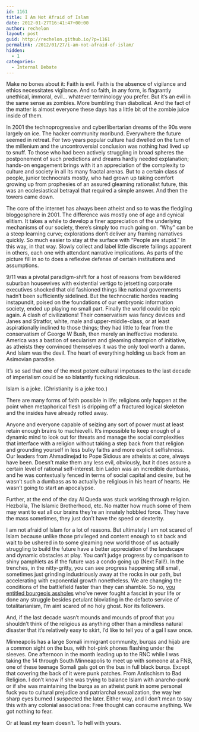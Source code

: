 ```yaml
---
id: 1161
title: I Am Not Afraid of Islam
date: 2012-01-27T16:41:47+00:00
author: rechelon
layout: post
guid: http://rechelon.github.io/?p=1161
permalink: /2012/01/27/i-am-not-afraid-of-islam/
hidden:
  - 1
categories:
  - Internal Debate
---
```

Make no bones about it: Faith is evil. Faith is the absence of vigilance and ethics necessitates vigilance. And so faith, in any form, is flagrantly unethical, immoral, evil&#8230; whatever terminology you prefer. But it&#8217;s an evil in the same sense as zombies. More bumbling than diabolical. And the fact of the matter is almost everyone these days has a little bit of the zombie juice inside of them.

In 2001 the technoprogressive and cyberlibertarian dreams of the 90s were largely on ice. The hacker community moribund. Everywhere the future seemed in retreat. For two years popular culture had dwelled on the turn of the millenium and the uncontroversial conclusion was nothing had lived up to snuff. To those who had been actively struggling in broad spheres the postponement of such predictions and dreams hardly needed explanation; hands-on engagement brings with it an appreciation of the complexity to culture and society in all its many fractal arenas. But to a certain class of people, junior technocrats mostly, who had grown up taking comfort growing up from prophesies of an assured gleaming rationalist future, this was an ecclesiastical betrayal that required a simple answer. And then the towers came down.

The core of the internet has always been atheist and so to was the fledgling bloggosphere in 2001. The difference was mostly one of age and cynical elitism. It takes a while to develop a finer appreciation of the underlying mechanisms of our society, there&#8217;s simply too much going on. &#8220;Why&#8221; can be a steep learning curve; explorations don&#8217;t deliver any framing narratives quickly. So much easier to stay at the surface with &#8220;People are stupid.&#8221; In this way, in that way. Slowly collect and label little discrete failings apparent in others, each one with attendant narrative implications. As parts of the picture fill in so to does a reflexive defense of certain institutions and assumptions.

9/11 was a pivotal paradigm-shift for a host of reasons from bewildered suburban housewives with existential vertigo to jetsetting corporate executives shocked that old fashioned things like national governments hadn&#8217;t been sufficiently sidelined. But the technocratic hordes reading instapundit, poised on the foundations of our embryonic information society, ended up playing no small part. Finally the world could be epic again. A clash of civilizations! Their conservatism was fancy devices and Janes and Stratfor, white, male and upper-middle-class, or at least aspirationally inclined to those things; they had little to fear from the conservatism of George W Bush, then merely an ineffective moderate. America was a bastion of secularism and gleaming champion of initiative, as atheists they convinced themselves it was the only tool worth a damn. And Islam was the devil. The heart of everything holding us back from an Asimovian paradise.

It&#8217;s so sad that one of the most potent cultural impetuses to the last decade of imperialism could be so blatantly fucking ridiculous.

Islam is a joke. (Christianity is a joke too.)

There are many forms of faith possible in life; religions only happen at the point when metaphorical flesh is dripping off a fractured logical skeleton and the insides have already rotted away.

Anyone and everyone capable of seizing any sort of power must at least retain enough brains to machievelli. It&#8217;s impossible to keep enough of a dynamic mind to look out for threats and manage the social complexities that interface with a religion without taking a step back from that religion and grounding yourself in less bulky faiths and more explicit selfishness. Our leaders from Ahmadinejad to Pope Sidious are atheists at core, always have been. Doesn&#8217;t make them any less evil, obviously, but it does assure a certain level of rational self-interest. bin Laden was an incredible dumbass, and he was contextually fenced in terms of social capital and desire, but he wasn&#8217;t such a dumbass as to actually be religious in his heart of hearts. He wasn&#8217;t going to start an apocalypse.

Further, at the end of the day Al Queda was stuck working through religion. Hezbolla, The Islamic Brotherhood, etc. No matter how much some of them may want to eat all our brains they&#8217;re an innately hobbled force. They have the mass sometimes, they just don&#8217;t have the speed or dexterity.

I am not afraid of Islam for a lot of reasons. But ultimately I am not scared of Islam because unlike those privileged and content enough to sit back and wait to be ushered in to some gleaming new world those of us actually struggling to build the future have a better appreciation of the landscape and dynamic obstacles at play. You can&#8217;t judge progress by comparison to shiny pamphlets as if the future was a condo going up (Next Fall!). In the trenches, in the nitty-gritty, you can see progress happening still small, sometimes just grinding industriously away at the rocks in our path, but accelerating with exponential growth nonetheless. We are changing the conditions of the battlefield faster than they can shamble. So no, [you entitled bourgeois assholes](http://samizdata.net/blog/) who&#8217;ve never fought a fascist in your life or done any struggle besides petulant bloviating in the defacto service of totalitarianism, I&#8217;m aint scared of no holy ghost. Nor its followers.

And, if the last decade wasn&#8217;t mounds and mounds of proof that you shouldn&#8217;t think of the religious as anything other than a mindless natural disaster that it&#8217;s relatively easy to skirt, I&#8217;d like to tell you of a gal I saw once.

Minneapolis has a large Somali immigrant community, burqas and hijab are a common sight on the bus, with hot-pink phones flashing under the sleeves. One afternoon in the month leading up to the RNC while I was taking the 14 through South Minneapolis to meet up with someone at a FNB, one of these teenage Somali gals got on the bus in full black burqa. Except that covering the back of it were punk patches. From Antischism to Bad Religion. I don&#8217;t know if she was trying to balance Islam with anarcho-punk or if she was maintaining the burqa as an atheist punk in some personal fuck you to cultural prejudice and patriarchal sexualization, the way her sharp eyes burned I suspected the later. Either way, and I don&#8217;t mean to say this with any colonial associations: Free thought can consume anything. We got nothing to fear.

Or at least _my_ team doesn&#8217;t. To hell with yours.
